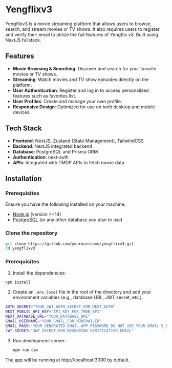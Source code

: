 # Yengflixv3

Yengflixv3 is a movie streaming platform that allows users to browse, search, and stream movies or TV shows. It also requires users to register and verify their email to utilize the full features of Yengflix v3. Built using NextJS fullstack.

## Features

- **Movie Browsing & Searching**: Discover and search for your favorite movies or TV shows.
- **Streaming**: Watch movies and TV show episodes directly on the platform.
- **User Authentication**: Register and log in to access personalized features such as favorites list.
- **User Profiles**: Create and manage your own profile.
- **Responsive Design**: Optimized for use on both desktop and mobile devices.

## Tech Stack

- **Frontend**: NextJS, Zustand (State Management), TailwindCSS
- **Backend**: NextJS integrated backend
- **Database**: PostgreSQL and Prisma ORM
- **Authentication**: next-auth
- **APIs**: Integrated with TMDP APIs to fetch movie data

## Installation

### Prerequisites

Ensure you have the following installed on your machine:

- [Node.js](https://nodejs.org/) (version >=14)
- [PostgreSQL](https://www.postgresql.org/) (or any other database you plan to use)

### Clone the repository

```bash
git clone https://github.com/yourusername/yengflixv3.git
cd yengflixv3
```

### Prerequisites

1. Install the dependencies:

```bash
npm install
```

2. Create an `.env.local` file in the root of the directory and add your environment variables (e.g., database URL, JWT secret, etc.).

```bash
AUTH_SECRET="YOUR_JWT_AUTH_SECRET_FOR_NEXT_AUTH"
NEXT_PUBLIC_API_KEY="API_KEY_FOR_TMDB_API"
NEXT_DATABASE_URL="YOUR_DATABASE_URL"
GMAIL_USERNAME="YOUR_GMAIL_FOR_NODEMAILER"
GMAIL_PASS="YOUR_GENERATED_GMAIL_APP_PASSWORD_DO_NOT_USE_YOUR_GMAIL'S_PASSWORD"
JWT_SECRET="JWT_SECRET_FOR_RESENDING_VERIFICATION_EMAIL"
```

3. Run development server:

   ```bash
   npm run dev
   ```

The app will be running at http://localhost:3000 by default.

